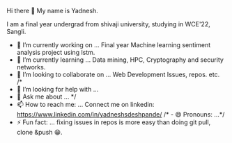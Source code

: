 Hi there 👋
My name is Yadnesh.                                         

I am a final year undergrad from shivaji university, studying in WCE'22, Sangli.     

 
<!--
**yashpy/yashpy** is a ✨ _special_ ✨ repository because its `README.md` (this file) appears on your GitHub profile.

Here are some ideas to get you started:
-->

- 🔭 I’m currently working on ... Final year Machine learning sentiment analysis project using lstm.
- 🌱 I’m currently learning ...  Data mining, HPC, Cryptography and security networks.
- 👯 I’m looking to collaborate on ... Web Development Issues, repos. etc.
/*
- 🤔 I’m looking for help with ...
- 💬 Ask me about ...
*/
- 📫 How to reach me: ... Connect me on linkedin: https://www.linkedin.com/in/yadneshsdeshpande/
/* - 😄 Pronouns: ...*/ 
- ⚡ Fun fact: ... fixing issues in repos is more easy than doing git pull, clone &push 😁.
